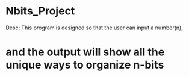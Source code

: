 # Nbits_Project
Desc: This program is designed so that the user can input a number(n),
# and the output will show all the unique ways to organize n-bits

